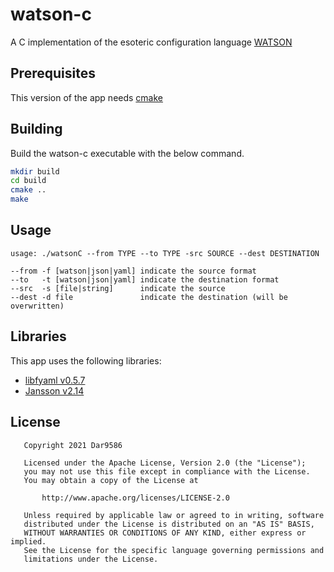 # watson-c

A C implementation of the esoteric configuration language [WATSON](https://github.com/genkami/watson)

## Prerequisites

This version of the app needs [cmake](https://cmake.org/)

## Building

Build the watson-c executable with the below command.

```sh
mkdir build
cd build
cmake ..
make
```

## Usage

```text
usage: ./watsonC --from TYPE --to TYPE -src SOURCE --dest DESTINATION

--from -f [watson|json|yaml] indicate the source format
--to   -t [watson|json|yaml] indicate the destination format
--src  -s [file|string]      indicate the source
--dest -d file               indicate the destination (will be overwritten)
```

## Libraries

This app uses the following libraries:

- [libfyaml v0.5.7](https://github.com/pantoniou/libfyaml)
- [Jansson v2.14](https://github.com/akheron/jansson)

## License

```text
   Copyright 2021 Dar9586

   Licensed under the Apache License, Version 2.0 (the "License");
   you may not use this file except in compliance with the License.
   You may obtain a copy of the License at

       http://www.apache.org/licenses/LICENSE-2.0

   Unless required by applicable law or agreed to in writing, software
   distributed under the License is distributed on an "AS IS" BASIS,
   WITHOUT WARRANTIES OR CONDITIONS OF ANY KIND, either express or implied.
   See the License for the specific language governing permissions and
   limitations under the License.
```

